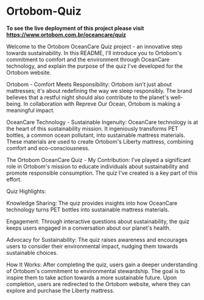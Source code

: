 # Ortobom-Quiz
**To see the live deployment of this project please visit https://www.ortobom.com.br/oceancare/quiz**

Welcome to the Ortobom OceanCare Quiz project - an innovative step towards sustainability. In this README, I'll introduce you to Ortobom's commitment to comfort and the environment through OceanCare technology, and explain the purpose of the quiz I've developed for the Ortobom website.

Ortobom - Comfort Meets Responsibility:
Ortobom isn't just about mattresses; it's about redefining the way we sleep responsibly. The brand believes that a restful night should also contribute to the planet's well-being. In collaboration with Repreve Our Ocean, Ortobom is making a meaningful impact.

OceanCare Technology - Sustainable Ingenuity:
OceanCare technology is at the heart of this sustainability mission. It ingeniously transforms PET bottles, a common ocean pollutant, into sustainable mattress materials. These materials are used to create Ortobom's Liberty mattress, combining comfort and eco-consciousness.

The Ortobom OceanCare Quiz - My Contribution:
I've played a significant role in Ortobom's mission to educate individuals about sustainability and promote responsible consumption. The quiz I've created is a key part of this effort.

Quiz Highlights:

Knowledge Sharing: The quiz provides insights into how OceanCare technology turns PET bottles into sustainable mattress materials.

Engagement: Through interactive questions about sustainability, the quiz keeps users engaged in a conversation about our planet's health.

Advocacy for Sustainability: The quiz raises awareness and encourages users to consider their environmental impact, nudging them towards sustainable choices.

How It Works:
After completing the quiz, users gain a deeper understanding of Ortobom's commitment to environmental stewardship. The goal is to inspire them to take action towards a more sustainable future. Upon completion, users are redirected to the Ortobom website, where they can explore and purchase the Liberty mattress.



